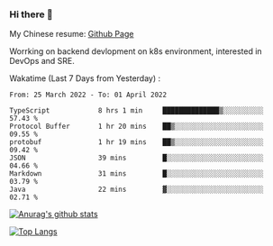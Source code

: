 ### Hi there 👋

My Chinese resume: [Github Page](https://spencercjh.github.io/resume/)

Worrking on backend devlopment on k8s environment, interested in DevOps and SRE.

Wakatime (Last 7 Days from Yesterday) :

<!--START_SECTION:waka-->

```text
From: 25 March 2022 - To: 01 April 2022

TypeScript            8 hrs 1 min     ██████████████▒░░░░░░░░░░   57.43 %
Protocol Buffer       1 hr 20 mins    ██▒░░░░░░░░░░░░░░░░░░░░░░   09.55 %
protobuf              1 hr 19 mins    ██▒░░░░░░░░░░░░░░░░░░░░░░   09.42 %
JSON                  39 mins         █░░░░░░░░░░░░░░░░░░░░░░░░   04.66 %
Markdown              31 mins         █░░░░░░░░░░░░░░░░░░░░░░░░   03.79 %
Java                  22 mins         ▓░░░░░░░░░░░░░░░░░░░░░░░░   02.71 %
```

<!--END_SECTION:waka-->

[![Anurag's github stats](https://github-readme-stats.vercel.app/api?username=spencercjh&theme=tokyonight&show_icons=true)](https://github.com/anuraghazra/github-readme-stats)

[![Top Langs](https://github-readme-stats.vercel.app/api/top-langs/?username=spencercjh&layout=compact&theme=tokyonight)](https://github.com/anuraghazra/github-readme-stats)
